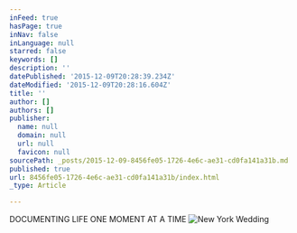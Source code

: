 ```yaml
---
inFeed: true
hasPage: true
inNav: false
inLanguage: null
starred: false
keywords: []
description: ''
datePublished: '2015-12-09T20:28:39.234Z'
dateModified: '2015-12-09T20:28:16.604Z'
title: ''
author: []
authors: []
publisher:
  name: null
  domain: null
  url: null
  favicon: null
sourcePath: _posts/2015-12-09-8456fe05-1726-4e6c-ae31-cd0fa141a31b.md
published: true
url: 8456fe05-1726-4e6c-ae31-cd0fa141a31b/index.html
_type: Article

---
```

DOCUMENTING LIFE ONE MOMENT AT A TIME
![New York Wedding](https://the-grid-user-content.s3-us-west-2.amazonaws.com/c997450f-a0a5-45c1-9143-0def546aa938.jpg)